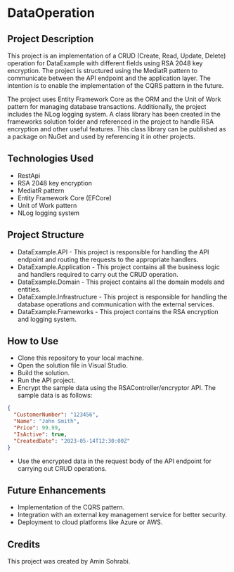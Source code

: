 # DataOperation

## Project Description
This project is an implementation of a CRUD (Create, Read, Update, Delete) operation for DataExample with different fields using RSA 2048 key encryption. The project is structured using the MediatR pattern to communicate between the API endpoint and the application layer. The intention is to enable the implementation of the CQRS pattern in the future.

The project uses Entity Framework Core as the ORM and the Unit of Work pattern for managing database transactions. Additionally, the project includes the NLog logging system. A class library has been created in the frameworks solution folder and referenced in the project to handle RSA encryption and other useful features. This class library can be published as a package on NuGet and used by referencing it in other projects.

## Technologies Used
* RestApi
* RSA 2048 key encryption
* MediatR pattern
* Entity Framework Core (EFCore)
* Unit of Work pattern
* NLog logging system

## Project Structure
* DataExample.API - This project is responsible for handling the API endpoint and routing the requests to the appropriate handlers.
* DataExample.Application - This project contains all the business logic and handlers required to carry out the CRUD operation.
* DataExample.Domain - This project contains all the domain models and entities.
* DataExample.Infrastructure - This project is responsible for handling the database operations and communication with the external services.
* DataExample.Frameworks - This project contains the RSA encryption and logging system.


## How to Use
* Clone this repository to your local machine.
* Open the solution file in Visual Studio.
* Build the solution.
* Run the API project.
* Encrypt the sample data using the RSAController/encryptor API. The sample data is as follows:
```json
{
  "CustomerNumber": "123456",
  "Name": "John Smith",
  "Price": 99.99,
  "IsActive": true,
  "CreatedDate": "2023-05-14T12:30:00Z"
}
``` 
* Use the encrypted data in the request body of the API endpoint for carrying out CRUD operations.

## Future Enhancements
* Implementation of the CQRS pattern.
* Integration with an external key management service for better security.
* Deployment to cloud platforms like Azure or AWS.

## Credits
This project was created by Amin Sohrabi.
